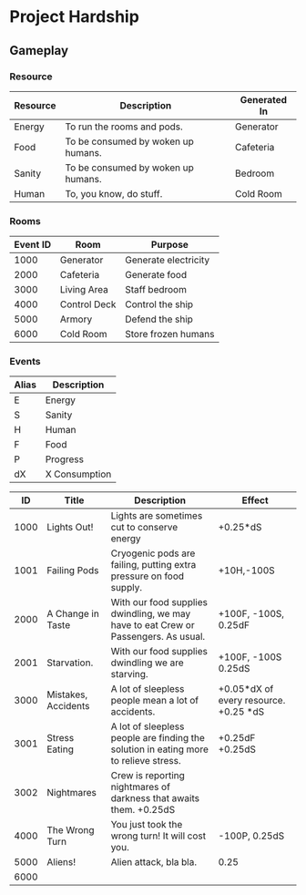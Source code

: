 # Project Hardship

## Gameplay

### Resource

| Resource | Description| Generated In
|------|---------|------------|
| Energy | To run the rooms and pods. | Generator |
| Food | To be consumed by woken up humans. | Cafeteria |
| Sanity | To be consumed by woken up humans. | Bedroom |
| Human | To, you know, do stuff. | Cold Room |

### Rooms

| Event ID | Room | Purpose |
| -------- |------|---------|
| 1000 | Generator | Generate electricity |
| 2000 | Cafeteria | Generate food |
| 3000 | Living Area  | Staff bedroom |
| 4000 | Control Deck | Control the ship |
| 5000 | Armory | Defend the ship |
| 6000 | Cold Room | Store frozen humans |

### Events

| Alias | Description |
| ----- | ----------- |
|E |Energy|
|S |Sanity|
|H |Human|
|F |Food|
|P |Progress|
|dX |X Consumption |

| ID | Title | Description |  Effect |
| -- | ----- | ----------- | --------- |
| 1000 | Lights Out! | Lights are sometimes cut to conserve energy  |  +0.25*dS |
| 1001 | Failing Pods | Cryogenic pods are failing, putting extra pressure on food supply. | +10H,-100S|
| 2000 | A Change in Taste | With our food supplies dwindling, we may have to eat Crew or Passengers. As usual. | +100F, -100S, 0.25dF |
| 2001 | Starvation. | With our food supplies dwindling we are starving. | +100F, -100S 0.25dS |
| 3000 | Mistakes, Accidents | A lot of sleepless people mean a lot of accidents. | +0.05*dX of every resource. +0.25 *dS|
| 3001 | Stress Eating | A lot of sleepless people are finding the solution in eating more to relieve stress. | +0.25dF +0.25dS |
| 3002 | Nightmares | Crew is reporting nightmares of darkness that awaits them. +0.25dS | 
| 4000 | The Wrong Turn | You just took the wrong turn! It will cost you. | -100P, 0.25dS |
| 5000 | Aliens! | Alien attack, bla bla. | 0.25
| 6000 |  ||